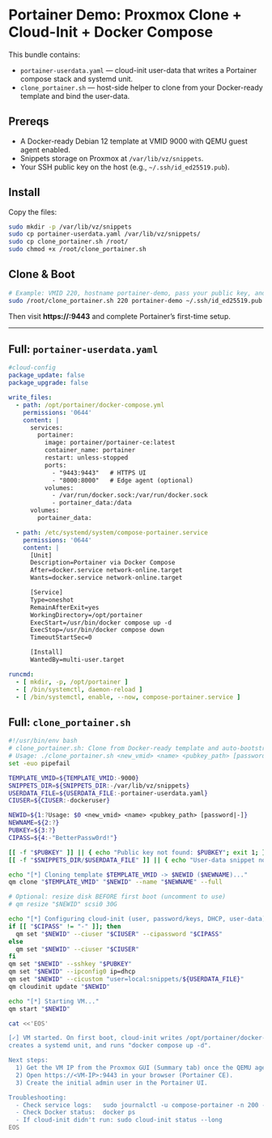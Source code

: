 # Portainer Demo: Proxmox Clone + Cloud-Init + Docker Compose

This bundle contains:
- `portainer-userdata.yaml` — cloud-init user-data that writes a Portainer compose stack and systemd unit.
- `clone_portainer.sh` — host-side helper to clone from your Docker-ready template and bind the user-data.

## Prereqs
- A Docker-ready Debian 12 template at VMID 9000 with QEMU guest agent enabled.
- Snippets storage on Proxmox at `/var/lib/vz/snippets`.
- Your SSH public key on the host (e.g., `~/.ssh/id_ed25519.pub`).

## Install
Copy the files:
```bash
sudo mkdir -p /var/lib/vz/snippets
sudo cp portainer-userdata.yaml /var/lib/vz/snippets/
sudo cp clone_portainer.sh /root/
sudo chmod +x /root/clone_portainer.sh
```

## Clone & Boot
```bash
# Example: VMID 220, hostname portainer-demo, pass your public key, and set a password
sudo /root/clone_portainer.sh 220 portainer-demo ~/.ssh/id_ed25519.pub 'BetterPassw0rd!'
```

Then visit **https://<VM-IP>:9443** and complete Portainer’s first-time setup.

---

## Full: `portainer-userdata.yaml`
```yaml
#cloud-config
package_update: false
package_upgrade: false

write_files:
  - path: /opt/portainer/docker-compose.yml
    permissions: '0644'
    content: |
      services:
        portainer:
          image: portainer/portainer-ce:latest
          container_name: portainer
          restart: unless-stopped
          ports:
            - "9443:9443"   # HTTPS UI
            - "8000:8000"   # Edge agent (optional)
          volumes:
            - /var/run/docker.sock:/var/run/docker.sock
            - portainer_data:/data
      volumes:
        portainer_data:

  - path: /etc/systemd/system/compose-portainer.service
    permissions: '0644'
    content: |
      [Unit]
      Description=Portainer via Docker Compose
      After=docker.service network-online.target
      Wants=docker.service network-online.target

      [Service]
      Type=oneshot
      RemainAfterExit=yes
      WorkingDirectory=/opt/portainer
      ExecStart=/usr/bin/docker compose up -d
      ExecStop=/usr/bin/docker compose down
      TimeoutStartSec=0

      [Install]
      WantedBy=multi-user.target

runcmd:
  - [ mkdir, -p, /opt/portainer ]
  - [ /bin/systemctl, daemon-reload ]
  - [ /bin/systemctl, enable, --now, compose-portainer.service ]

```

## Full: `clone_portainer.sh`
```bash
#!/usr/bin/env bash
# clone_portainer.sh: Clone from Docker-ready template and auto-bootstrap Portainer via cloud-init.
# Usage: ./clone_portainer.sh <new_vmid> <name> <pubkey_path> [password|-]
set -euo pipefail

TEMPLATE_VMID=${TEMPLATE_VMID:-9000}
SNIPPETS_DIR=${SNIPPETS_DIR:-/var/lib/vz/snippets}
USERDATA_FILE=${USERDATA_FILE:-portainer-userdata.yaml}
CIUSER=${CIUSER:-dockeruser}

NEWID=${1:?Usage: $0 <new_vmid> <name> <pubkey_path> [password|-]}
NEWNAME=${2:?}
PUBKEY=${3:?}
CIPASS=${4:-"BetterPassw0rd!"}

[[ -f "$PUBKEY" ]] || { echo "Public key not found: $PUBKEY"; exit 1; }
[[ -f "$SNIPPETS_DIR/$USERDATA_FILE" ]] || { echo "User-data snippet not found: $SNIPPETS_DIR/$USERDATA_FILE"; exit 1; }

echo "[*] Cloning template $TEMPLATE_VMID -> $NEWID ($NEWNAME)..."
qm clone "$TEMPLATE_VMID" "$NEWID" --name "$NEWNAME" --full

# Optional: resize disk BEFORE first boot (uncomment to use)
# qm resize "$NEWID" scsi0 30G

echo "[*] Configuring cloud-init (user, password/keys, DHCP, user-data)..."
if [[ "$CIPASS" != "-" ]]; then
  qm set "$NEWID" --ciuser "$CIUSER" --cipassword "$CIPASS"
else
  qm set "$NEWID" --ciuser "$CIUSER"
fi
qm set "$NEWID" --sshkey "$PUBKEY"
qm set "$NEWID" --ipconfig0 ip=dhcp
qm set "$NEWID" --cicustom "user=local:snippets/${USERDATA_FILE}"
qm cloudinit update "$NEWID"

echo "[*] Starting VM..."
qm start "$NEWID"

cat <<'EOS'

[✓] VM started. On first boot, cloud-init writes /opt/portainer/docker-compose.yml,
creates a systemd unit, and runs "docker compose up -d".

Next steps:
  1) Get the VM IP from the Proxmox GUI (Summary tab) once the QEMU agent reports it.
  2) Open https://<VM-IP>:9443 in your browser (Portainer CE).
  3) Create the initial admin user in the Portainer UI.

Troubleshooting:
  - Check service logs:   sudo journalctl -u compose-portainer -n 200 --no-pager
  - Check Docker status:  docker ps
  - If cloud-init didn't run: sudo cloud-init status --long
EOS

```
